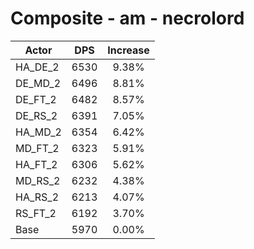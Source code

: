 # Composite - am - necrolord
| Actor | DPS | Increase |
|---|:---:|:---:|
|HA_DE_2|6530|9.38%|
|DE_MD_2|6496|8.81%|
|DE_FT_2|6482|8.57%|
|DE_RS_2|6391|7.05%|
|HA_MD_2|6354|6.42%|
|MD_FT_2|6323|5.91%|
|HA_FT_2|6306|5.62%|
|MD_RS_2|6232|4.38%|
|HA_RS_2|6213|4.07%|
|RS_FT_2|6192|3.70%|
|Base|5970|0.00%|
